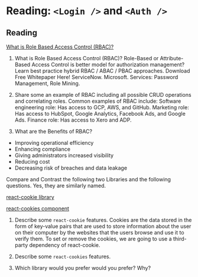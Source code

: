 Reading: `<Login />` and `<Auth />`
===================================

Reading
-------

[What is Role Based Access Control (RBAC)?](https://digitalguardian.com/blog/what-role-based-access-control-rbac-examples-benefits-and-more)

1. What is Role Based Access Control (RBAC)?
  Role-Based or Attribute-Based Access Control is better model for authorization management? Learn best practice hybrid RBAC / ABAC / PBAC approaches. Download Free Whitepaper Here! ServiceNow. Microsoft. Services: Password Management, Role Mining.

2. Share some an example of RBAC including all possible CRUD operations and correlating roles.
  Common examples of RBAC include: Software engineering role: Has access to GCP, AWS, and GitHub. Marketing role: Has access to HubSpot, Google Analytics, Facebook Ads, and Google Ads. Finance role: Has access to Xero and ADP.

3. What are the Benefits of RBAC?

* Improving operational efficiency
* Enhancing compliance
* Giving administrators increased visibility
* Reducing cost
* Decreasing risk of breaches and data leakage

Compare and Contrast the following two Libraries and the following questions. Yes, they are similarly named.

[react-cookie library](https://www.npmjs.com/package/react-cookie)

[react-cookies component](https://www.npmjs.com/package/react-cookies)

1. Describe some `react-cookie` features.
  Cookies are the data stored in the form of key-value pairs that are used to store information about the user on their computer by the websites that the users browse and use it to verify them. To set or remove the cookies, we are going to use a third-party dependency of react-cookie.

2. Describe some `react-cookies` features.
3. Which library would you prefer would you prefer? Why?